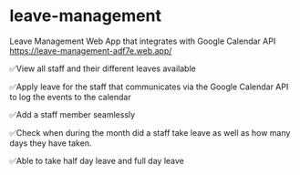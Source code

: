 # leave-management
 Leave Management Web App that integrates with Google Calendar API
https://leave-management-adf7e.web.app/

✅View all staff and their different leaves available

✅Apply leave for the staff that communicates via the Google Calendar API to log the events to the calendar

✅Add a staff member seamlessly

✅Check when during the month did a staff take leave as well as how many days they have taken.

✅Able to take half day leave and full day leave

